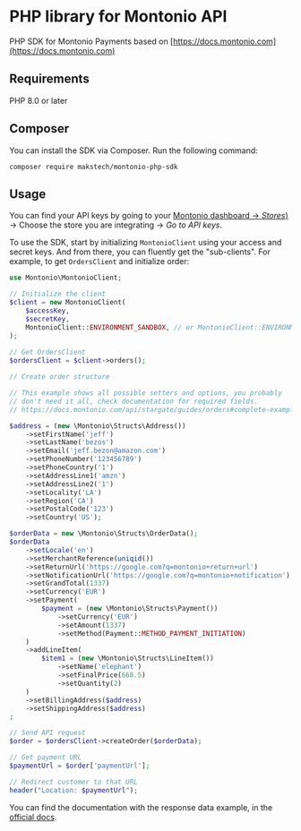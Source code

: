 # PHP library for Montonio API

PHP SDK for Montonio Payments based on [https://docs.montonio.com](https://docs.montonio.com)

## Requirements

PHP 8.0 or later

## Composer

You can install the SDK via Composer. Run the following command:
```shell
composer require makstech/montonio-php-sdk
```

## Usage

You can find your API keys by going to your [Montonio dashboard → _Stores_)](https://partnerv2.montonio.com/stores) → Choose the store you are integrating → _Go to API keys_.

To use the SDK, start by initializing `MontonioClient` using your access and secret keys. And from there, you can fluently get the "sub-clients". For example, to get `OrdersClient` and initialize order:

```php
use Montonio\MontonioClient;

// Initialize the client
$client = new MontonioClient(
    $accessKey,
    $secretKey,
    MontonioClient::ENVIRONMENT_SANDBOX, // or MontonioClient::ENVIRONMENT_LIVE
);
 
// Get OrdersClient
$ordersClient = $client->orders();

// Create order structure

// This example shows all possible setters and options, you probably
// don't need it all, check documentation for required fields.
// https://docs.montonio.com/api/stargate/guides/orders#complete-example

$address = (new \Montonio\Structs\Address())
    ->setFirstName('jeff')
    ->setLastName('bezos')
    ->setEmail('jeff.bezon@amazon.com')
    ->setPhoneNumber('123456789')
    ->setPhoneCountry('1')
    ->setAddressLine1('amzn')
    ->setAddressLine2('1')
    ->setLocality('LA')
    ->setRegion('CA')
    ->setPostalCode('123')
    ->setCountry('US');

$orderData = new \Montonio\Structs\OrderData();
$orderData
    ->setLocale('en')
    ->setMerchantReference(uniqid())
    ->setReturnUrl('https://google.com?q=montonio+return+url')
    ->setNotificationUrl('https://google.com?q=montonio+notification')
    ->setGrandTotal(1337)
    ->setCurrency('EUR')
    ->setPayment(
        $payment = (new \Montonio\Structs\Payment())
            ->setCurrency('EUR')
            ->setAmount(1337)
            ->setMethod(Payment::METHOD_PAYMENT_INITIATION)
    )
    ->addLineItem(
        $item1 = (new \Montonio\Structs\LineItem())
            ->setName('elephant')
            ->setFinalPrice(668.5)
            ->setQuantity(2)
    )
    ->setBillingAddress($address)
    ->setShippingAddress($address)
;

// Send API request
$order = $ordersClient->createOrder($orderData);

// Get payment URL
$paymentUrl = $order['paymentUrl'];

// Redirect customer to that URL
header("Location: $paymentUrl");
```

You can find the documentation with the response data example, in the [official docs](https://docs.montonio.com/api/stargate/guides/orders#4-submitting-the-token).
